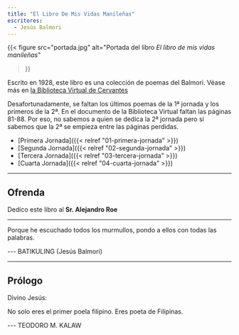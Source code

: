 ```yaml
---
title: "El Libro De Mis Vidas Manileñas"
escritores:
  - Jesús Balmori
---
```


{{< figure
  src="portada.jpg"
  alt="Portada del libro *El libro de mis vidas manileñas*"
  >}}

Escrito en 1928, este libro es una colección de poemas del Balmori.
Véase más en [la Biblioteca Virtual de Cervantes](http://www.cervantesvirtual.com/obra/el-libro-de-mis-vidas-manilenas/)

Desafortunadamente, se faltan los últimos poemas de la 1ª jornada y los primeros de la 2ª.
En el documento de la Biblioteca Virtual faltan las páginas 81-88.
Por eso, no sabemos a quien se dedica la 2ª jornada pero sí sabemos que la 2ª se empieza entre las páginas perdidas.

- [Primera Jornada]({{< relref "01-primera-jornada" >}})
- [Segunda Jornada]({{< relref "02-segunda-jornada" >}})
- [Tercera Jornada]({{< relref "03-tercera-jornada" >}})
- [Cuarta Jornada]({{< relref "04-cuarta-jornada" >}})

----

## Ofrenda

Dedico este libro al **Sr. Alejandro Roe**

----

Porque he escuchado todos los murmullos, pondo a ellos con todas las palabras.

--- BATIKULING (Jesús Balmori)

----

## Prólogo

Divino Jesús:

No solo eres el primer poela filipino. Eres poeta de Filipinas.

--- TEODORO M. KALAW
